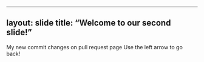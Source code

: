 ----
layout: slide
title: “Welcome to our second slide!”
---
My new commit changes on pull request page
Use the left arrow to go back!
